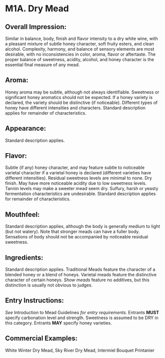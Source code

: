 # M1A. Dry Mead

## Overall Impression: 

Similar in balance, body, finish and flavor intensity to a dry white wine, with a pleasant mixture of subtle honey character, soft fruity esters, and clean alcohol. Complexity, harmony, and balance of sensory elements are most desirable, with no inconsistencies in color, aroma, flavor or aftertaste. The proper balance of sweetness, acidity, alcohol, and honey character is the essential final measure of any mead.

## Aroma: 

Honey aroma may be subtle, although not always identifiable. Sweetness or significant honey aromatics should not be expected. If a honey variety is declared, the variety should be distinctive (if noticeable). Different types of honey have different intensities and characters. Standard description applies for remainder of characteristics.

## Appearance:

Standard description applies.

## Flavor:

Subtle (if any) honey character, and may feature subtle to noticeable varietal character if a varietal honey is declared (different varieties have different intensities). Residual sweetness levels are minimal to none. Dry finish. May have more noticeable acidity due to low sweetness levels. Tannin levels may make a sweeter mead seem dry. Sulfury, harsh or yeasty fermentation characteristics are undesirable. Standard description applies for remainder of characteristics.

## Mouthfeel:

Standard description applies, although the body is generally medium to light (but not watery). Note that stronger meads can have a fuller body. Sensations of body should not be accompanied by noticeable residual sweetness.

## Ingredients:

Standard description applies. Traditional Meads feature the character of a blended honey or a blend of honeys. Varietal meads feature the distinctive character of certain honeys. _Show meads_ feature no additives, but this distinction is usually not obvious to judges.

## Entry Instructions:

_See_ Introduction to Mead Guidelines _for entry requirements._ Entrants **MUST** specify carbonation level and strength. Sweetness is assumed to be DRY in this category. Entrants **MAY** specify honey varieties.

## Commercial Examples:

White Winter Dry Mead, Sky River Dry Mead, Intermiel Bouquet Printanier